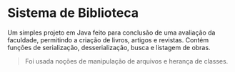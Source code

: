 # Sistema de Biblioteca

Um simples projeto em Java feito para conclusão de uma avaliação da faculdade, permitindo a criação de livros, artigos e revistas. Contém funções de serialização, desserialização, busca e listagem de obras.

> Foi usada noções de manipulação de arquivos e herança de classes.
